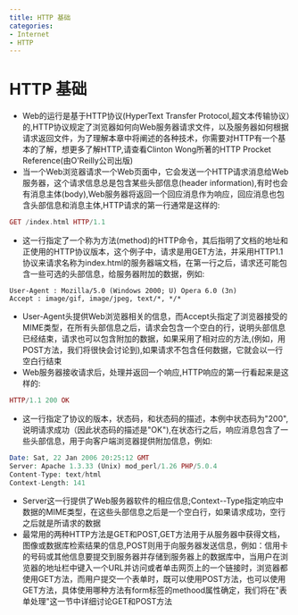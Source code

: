 ```yaml
---
title: HTTP 基础
categories:
- Internet
- HTTP
---
```

# HTTP 基础

- Web的运行是基于HTTP协议(HyperText Transfer Protocol,超文本传输协议）的,HTTP协议规定了浏览器如何向Web服务器请求文件，以及服务器如何根据请求返回文件，为了理解本章中将阐述的各种技术，你需要对HTTP有一个基本的了解，想更多了解HTTP,请查看Clinton Wong所著的HTTP Procket Reference(由O'Reilly公司出版)
- 当一个Web浏览器请求一个Web页面中，它会发送一个HTTP请求消息给Web服务器，这个请求信息总是包含某些头部信息(header information),有时也会有消息主体(body),Web服务器将返回一个回应消息作为响应，回应消息也包含头部信息和消息主体,HTTP请求的第一行通常是这样的:

```php
GET /index.html HTTP/1.1
```

- 这一行指定了一个称为方法(method)的HTTP命令，其后指明了文档的地址和正使用的HTTP协议版本，这个例子中，请求是用GET方法，并采用HTTP1.1协议来请求名称为index.html的服务器端文档，在第一行之后，请求还可能包含一些可选的头部信息，给服务器附加的数据，例如:

```
User-Agent : Mozilla/5.0 (Windows 2000; U) Opera 6.0 (3n)
Accept : image/gif, image/jpeg, text/*, */*
```

- User-Agent头提供Web浏览器相关的信息，而Accept头指定了浏览器接受的MIME类型，在所有头部信息之后，请求会包含一个空白的行，说明头部信息已经结束，请求也可以包含附加的数据，如果采用了相对应的方法,(例如，用POST方法，我们将很快会讨论到),如果请求不包含任何数据，它就会以一行空白行结束
- Web服务器接收请求后，处理并返回一个响应,HTTP响应的第一行看起来是这样的:

```php
HTTP/1.1 200 OK
```

- 这一行指定了协议的版本，状态码，和状态码的描述，本例中状态码为"200",说明请求成功（因此状态码的描述是"OK"),在状态行之后，响应消息包含了一些头部信息，用于向客户端浏览器提供附加信息，例如:

```php
Date: Sat, 22 Jan 2006 20:25:12 GMT
Server: Apache 1.3.33 (Unix) mod_perl/1.26 PHP/5.0.4
Content-Type: text/html
Context-Length: 141
```

- Server这一行提供了Web服务器软件的相应信息;Context--Type指定响应中数据的MIME类型，在这些头部信息之后是一个空白行，如果请求成功，空行之后就是所请求的数据
- 最常用的两种HTTP方法是GET和POST,GET方法用于从服务器中获得文档，图像或数据库检索结果的信息,POST则用于向服务器发送信息，例如：信用卡的号码或其他信息要提交到服务器并存储到服务器上的数据库中，当用户在浏览器的地址栏中键入一个URL并访问或者单击网页上的一个链接时，浏览器都使用GET方法，而用户提交一个表单时，既可以使用POST方法，也可以使用GET方法，具体使用哪种方法有form标签的methood属性确定，我们将在"表单处理"这一节中详细讨论GET和POST方法
